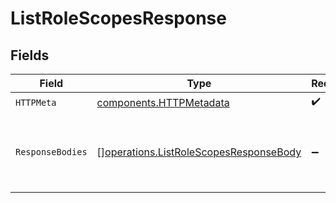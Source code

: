 # ListRoleScopesResponse


## Fields

| Field                                                                                            | Type                                                                                             | Required                                                                                         | Description                                                                                      |
| ------------------------------------------------------------------------------------------------ | ------------------------------------------------------------------------------------------------ | ------------------------------------------------------------------------------------------------ | ------------------------------------------------------------------------------------------------ |
| `HTTPMeta`                                                                                       | [components.HTTPMetadata](../../models/components/httpmetadata.md)                               | :heavy_check_mark:                                                                               | N/A                                                                                              |
| `ResponseBodies`                                                                                 | [][operations.ListRoleScopesResponseBody](../../models/operations/listrolescopesresponsebody.md) | :heavy_minus_sign:                                                                               | An array of API resource scopes linked with the role.                                            |